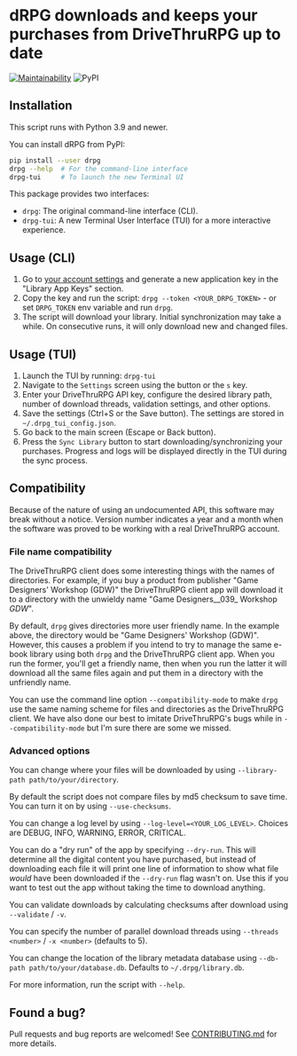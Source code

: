 # dRPG downloads and keeps your purchases from DriveThruRPG up to date
[![Maintainability](https://api.codeclimate.com/v1/badges/b3128ba6938f92088135/maintainability)](https://codeclimate.com/github/glujan/drpg/maintainability)
![PyPI](https://img.shields.io/pypi/v/drpg?label=drpg)

## Installation

This script runs with Python 3.9 and newer.

You can install dRPG from PyPI:
```bash
pip install --user drpg
drpg --help  # For the command-line interface
drpg-tui     # To launch the new Terminal UI
```

This package provides two interfaces:
*   `drpg`: The original command-line interface (CLI).
*   `drpg-tui`: A new Terminal User Interface (TUI) for a more interactive experience.

## Usage (CLI)

1. Go to [your account settings](https://www.drivethrurpg.com/en/account/settings)
   and generate a new application key in the "Library App Keys" section.
2. Copy the key and run the script: `drpg --token <YOUR_DRPG_TOKEN>` - or set
   `DRPG_TOKEN` env variable and run `drpg`.
3. The script will download your library. Initial synchronization may take a while.
   On consecutive runs, it will only download new and changed files.

## Usage (TUI)

1. Launch the TUI by running: `drpg-tui`
2. Navigate to the `Settings` screen using the button or the `s` key.
3. Enter your DriveThruRPG API key, configure the desired library path, number of download threads, validation settings, and other options.
4. Save the settings (Ctrl+S or the Save button). The settings are stored in `~/.drpg_tui_config.json`.
5. Go back to the main screen (Escape or Back button).
6. Press the `Sync Library` button to start downloading/synchronizing your purchases. Progress and logs will be displayed directly in the TUI during the sync process.

## Compatibility

Because of the nature of using an undocumented API, this software may break
without a notice. Version number indicates a year and a month when the software
was proved to be working with a real DriveThruRPG account.

### File name compatibility

The DriveThruRPG client does some interesting things with the names of directories.
For example, if you buy a product from publisher "Game Designers' Workshop (GDW)"
the DriveThruRPG client app will download it to a directory with the unwieldy name
"Game Designers__039_ Workshop _GDW_".

By default, `drpg` gives directories more user friendly name. In the example above,
the directory would be "Game Designers' Workshop (GDW)". However, this causes a
problem if you intend to try to manage the same e-book library using both `drpg` and
the DriveThruRPG client app. When you run the former, you'll get a friendly name,
then when you run the latter it will download all the same files again and put them
in a directory with the unfriendly name.

You can use the command line option `--compatibility-mode` to make `drpg` use the
same naming scheme for files and directories as the DriveThruRPG client. We have
also done our best to imitate DriveThruRPG's bugs while in `--compatibility-mode`
but I'm sure there are some we missed.


### Advanced options

You can change where your files will be downloaded by using `--library-path
path/to/your/directory`.

By default the script does not compare files by md5 checksum to save time. You
can turn it on by using `--use-checksums`.

You can change a log level by using `--log-level=<YOUR_LOG_LEVEL>`. Choices are
DEBUG, INFO, WARNING, ERROR, CRITICAL.

You can do a "dry run" of the app by specifying `--dry-run`. This will determine
all the digital content you have purchased, but instead of downloading each file
it will print one line of information to show what file *would* have been downloaded
if the `--dry-run` flag wasn't on. Use this if you want to test out the app without
taking the time to download anything.

You can validate downloads by calculating checksums after download using `--validate` / `-v`.

You can specify the number of parallel download threads using `--threads <number>` / `-x <number>` (defaults to 5).

You can change the location of the library metadata database using `--db-path path/to/your/database.db`. Defaults to `~/.drpg/library.db`.

For more information, run the script with `--help`.

## Found a bug?

Pull requests and bug reports are welcomed! See [CONTRIBUTING.md](CONTRIBUTING.md)
for more details.
